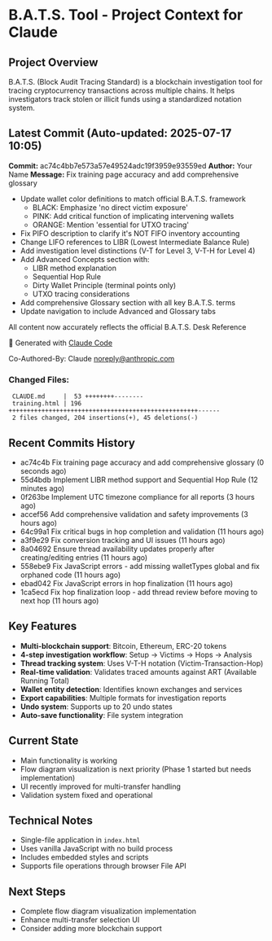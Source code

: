 # B.A.T.S. Tool - Project Context for Claude

## Project Overview
B.A.T.S. (Block Audit Tracing Standard) is a blockchain investigation tool for tracing cryptocurrency transactions across multiple chains. It helps investigators track stolen or illicit funds using a standardized notation system.

## Latest Commit (Auto-updated: 2025-07-17 10:05)

**Commit:** ac74c4bb7e573a57e49524adc19f3959e93559ed
**Author:** Your Name
**Message:** Fix training page accuracy and add comprehensive glossary

- Update wallet color definitions to match official B.A.T.S. framework
  - BLACK: Emphasize 'no direct victim exposure'
  - PINK: Add critical function of implicating intervening wallets
  - ORANGE: Mention 'essential for UTXO tracing'
- Fix PIFO description to clarify it's NOT FIFO inventory accounting
- Change LIFO references to LIBR (Lowest Intermediate Balance Rule)
- Add investigation level distinctions (V-T for Level 3, V-T-H for Level 4)
- Add Advanced Concepts section with:
  - LIBR method explanation
  - Sequential Hop Rule
  - Dirty Wallet Principle (terminal points only)
  - UTXO tracing considerations
- Add comprehensive Glossary section with all key B.A.T.S. terms
- Update navigation to include Advanced and Glossary tabs

All content now accurately reflects the official B.A.T.S. Desk Reference

🤖 Generated with [Claude Code](https://claude.ai/code)

Co-Authored-By: Claude <noreply@anthropic.com>

### Changed Files:
```
 CLAUDE.md     |  53 ++++++++--------
 training.html | 196 ++++++++++++++++++++++++++++++++++++++++++++++++++++------
 2 files changed, 204 insertions(+), 45 deletions(-)
```

## Recent Commits History

- ac74c4b Fix training page accuracy and add comprehensive glossary (0 seconds ago)
- 55d4bdb Implement LIBR method support and Sequential Hop Rule (12 minutes ago)
- 0f263be Implement UTC timezone compliance for all reports (3 hours ago)
- accef56 Add comprehensive validation and safety improvements (3 hours ago)
- 64c99a1 Fix critical bugs in hop completion and validation (11 hours ago)
- a3f9e29 Fix conversion tracking and UI issues (11 hours ago)
- 8a04692 Ensure thread availability updates properly after creating/editing entries (11 hours ago)
- 558ebe9 Fix JavaScript errors - add missing walletTypes global and fix orphaned code (11 hours ago)
- ebad042 Fix JavaScript errors in hop finalization (11 hours ago)
- 1ca5ecd Fix hop finalization loop - add thread review before moving to next hop (11 hours ago)

## Key Features
- **Multi-blockchain support**: Bitcoin, Ethereum, ERC-20 tokens
- **4-step investigation workflow**: Setup → Victims → Hops → Analysis
- **Thread tracking system**: Uses V-T-H notation (Victim-Transaction-Hop)
- **Real-time validation**: Validates traced amounts against ART (Available Running Total)
- **Wallet entity detection**: Identifies known exchanges and services
- **Export capabilities**: Multiple formats for investigation reports
- **Undo system**: Supports up to 20 undo states
- **Auto-save functionality**: File system integration

## Current State
- Main functionality is working
- Flow diagram visualization is next priority (Phase 1 started but needs implementation)
- UI recently improved for multi-transfer handling
- Validation system fixed and operational

## Technical Notes
- Single-file application in `index.html`
- Uses vanilla JavaScript with no build process
- Includes embedded styles and scripts
- Supports file operations through browser File API

## Next Steps
- Complete flow diagram visualization implementation
- Enhance multi-transfer selection UI
- Consider adding more blockchain support
